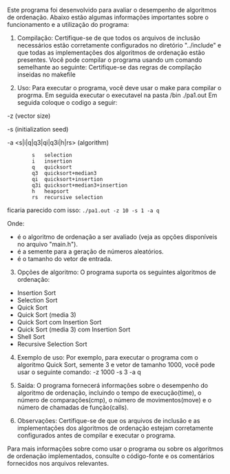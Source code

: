 Este programa foi desenvolvido para avaliar o desempenho de algoritmos de ordenação. Abaixo estão algumas informações importantes sobre o funcionamento e a utilização do programa:

1. Compilação:
Certifique-se de que todos os arquivos de inclusão necessários estão corretamente configurados no diretório "../include" e que todas as implementações dos algoritmos de ordenação estão presentes. Você pode compilar o programa usando um comando semelhante ao seguinte:
Certifique-se das regras de compilação inseidas no makefile

2. Uso:
Para executar o programa, você deve usar o make para compilar o progrma. Em seguida executar o executavel na pasta /bin ./pa1.out
Em seguida coloque o codigo a seguir:

-z <int>        (vector size)

-s <int>        (initialization seed)

-a <s|i|q|q3|qi|q3i|h|rs>       (algorithm)

            s   selection
            i   insertion
            q   quicksort
            q3  quicksort+median3
            qi  quicksort+insertion
            q3i quicksort+median3+insertion
            h   heapsort
            rs  recursive selection
   
ficaria parecido com isso:
<code>./pa1.out -z 10 -s 1 -a q</code>

Onde:
- <algoritmo> é o algoritmo de ordenação a ser avaliado (veja as opções disponíveis no arquivo "main.h").
- <semente> é a semente para a geração de números aleatórios.
- <tamanho> é o tamanho do vetor de entrada.

3. Opções de algoritmo:
O programa suporta os seguintes algoritmos de ordenação:
- Insertion Sort
- Selection Sort
- Quick Sort
- Quick Sort (media 3)
- Quick Sort com Insertion Sort
- Quick Sort (media 3) com Insertion Sort
- Shell Sort
- Recursive Selection Sort

4. Exemplo de uso:
Por exemplo, para executar o programa com o algoritmo Quick Sort, semente 3 e vetor de tamanho 1000, você pode usar o seguinte comando:
-z 1000 -s 3 -a q

6. Saída:
O programa fornecerá informações sobre o desempenho do algoritmo de ordenação, incluindo o tempo de execução(time), o número de comparações(cmp), o número de movimentos(move) e o número de chamadas de função(calls).

7. Observações:
Certifique-se de que os arquivos de inclusão e as implementações dos algoritmos de ordenação estejam corretamente configurados antes de compilar e executar o programa.

Para mais informações sobre como usar o programa ou sobre os algoritmos de ordenação implementados, consulte o código-fonte e os comentários fornecidos nos arquivos relevantes.
